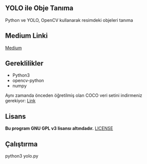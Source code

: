 ## YOLO ile Obje Tanıma
Python ve YOLO, OpenCV kullanarak resimdeki objeleri tanıma

## Medium Linki
[Medium](https://www.google.com)

## Gereklilikler
* Python3
* opencv-python
* numpy

Aynı zamanda önceden öğretilmiş olan COCO veri setini indirmeniz gerekiyor:
[Link](https://pjreddie.com/media/files/yolov3.weights)


## Lisans
**Bu program GNU GPL v3 lisansı altındadır.**
[LICENSE](https://github.com/Spelchure/CSGO-Internal/blob/master/LICENSE)

## Çalıştırma
python3 yolo.py